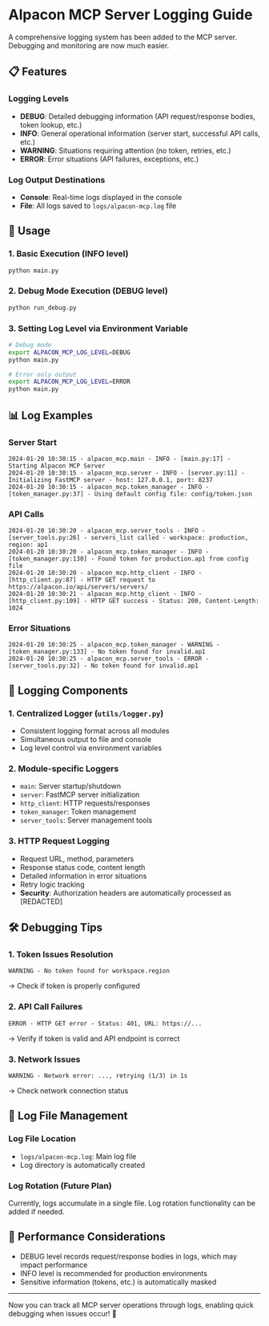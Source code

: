 # Alpacon MCP Server Logging Guide

A comprehensive logging system has been added to the MCP server. Debugging and monitoring are now much easier.

## 📋 Features

### Logging Levels
- **DEBUG**: Detailed debugging information (API request/response bodies, token lookup, etc.)
- **INFO**: General operational information (server start, successful API calls, etc.)
- **WARNING**: Situations requiring attention (no token, retries, etc.)
- **ERROR**: Error situations (API failures, exceptions, etc.)

### Log Output Destinations
- **Console**: Real-time logs displayed in the console
- **File**: All logs saved to `logs/alpacon-mcp.log` file

## 🚀 Usage

### 1. Basic Execution (INFO level)
```bash
python main.py
```

### 2. Debug Mode Execution (DEBUG level)
```bash
python run_debug.py
```

### 3. Setting Log Level via Environment Variable
```bash
# Debug mode
export ALPACON_MCP_LOG_LEVEL=DEBUG
python main.py

# Error only output
export ALPACON_MCP_LOG_LEVEL=ERROR
python main.py
```

## 📊 Log Examples

### Server Start
```
2024-01-20 10:30:15 - alpacon_mcp.main - INFO - [main.py:17] - Starting Alpacon MCP Server
2024-01-20 10:30:15 - alpacon_mcp.server - INFO - [server.py:11] - Initializing FastMCP server - host: 127.0.0.1, port: 8237
2024-01-20 10:30:15 - alpacon_mcp.token_manager - INFO - [token_manager.py:37] - Using default config file: config/token.json
```

### API Calls
```
2024-01-20 10:30:20 - alpacon_mcp.server_tools - INFO - [server_tools.py:26] - servers_list called - workspace: production, region: ap1
2024-01-20 10:30:20 - alpacon_mcp.token_manager - INFO - [token_manager.py:130] - Found token for production.ap1 from config file
2024-01-20 10:30:20 - alpacon_mcp.http_client - INFO - [http_client.py:87] - HTTP GET request to https://alpacon.io/api/servers/servers/
2024-01-20 10:30:21 - alpacon_mcp.http_client - INFO - [http_client.py:109] - HTTP GET success - Status: 200, Content-Length: 1024
```

### Error Situations
```
2024-01-20 10:30:25 - alpacon_mcp.token_manager - WARNING - [token_manager.py:133] - No token found for invalid.ap1
2024-01-20 10:30:25 - alpacon_mcp.server_tools - ERROR - [server_tools.py:32] - No token found for invalid.ap1
```

## 🔧 Logging Components

### 1. Centralized Logger (`utils/logger.py`)
- Consistent logging format across all modules
- Simultaneous output to file and console
- Log level control via environment variables

### 2. Module-specific Loggers
- `main`: Server startup/shutdown
- `server`: FastMCP server initialization
- `http_client`: HTTP requests/responses
- `token_manager`: Token management
- `server_tools`: Server management tools

### 3. HTTP Request Logging
- Request URL, method, parameters
- Response status code, content length
- Detailed information in error situations
- Retry logic tracking
- **Security**: Authorization headers are automatically processed as [REDACTED]

## 🛠️ Debugging Tips

### 1. Token Issues Resolution
```
WARNING - No token found for workspace.region
```
→ Check if token is properly configured

### 2. API Call Failures
```
ERROR - HTTP GET error - Status: 401, URL: https://...
```
→ Verify if token is valid and API endpoint is correct

### 3. Network Issues
```
WARNING - Network error: ..., retrying (1/3) in 1s
```
→ Check network connection status

## 📁 Log File Management

### Log File Location
- `logs/alpacon-mcp.log`: Main log file
- Log directory is automatically created

### Log Rotation (Future Plan)
Currently, logs accumulate in a single file. Log rotation functionality can be added if needed.

## 🎯 Performance Considerations

- DEBUG level records request/response bodies in logs, which may impact performance
- INFO level is recommended for production environments
- Sensitive information (tokens, etc.) is automatically masked

---

Now you can track all MCP server operations through logs, enabling quick debugging when issues occur! 🎉